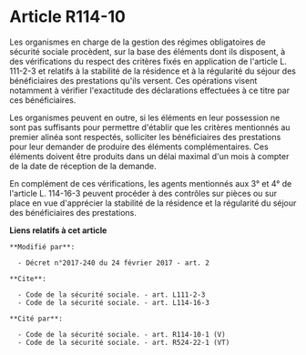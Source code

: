 # Article R114-10

Les organismes en charge de la gestion des régimes obligatoires de sécurité sociale procèdent, sur la base des éléments dont
ils disposent, à des vérifications du respect des critères fixés en application de l'article L. 111-2-3 et relatifs à la
stabilité de la résidence et à la régularité du séjour des bénéficiaires des prestations qu'ils versent. Ces opérations
visent notamment à vérifier l'exactitude des déclarations effectuées à ce titre par ces bénéficiaires. 

Les organismes peuvent en outre, si les éléments en leur possession ne sont pas suffisants pour permettre d'établir que les
critères mentionnés au premier alinéa sont respectés, solliciter les bénéficiaires des prestations pour leur demander de
produire des éléments complémentaires. Ces éléments doivent être produits dans un délai maximal d'un mois à compter de la
date de réception de la demande. 

En complément de ces vérifications, les agents mentionnés aux 3° et 4° de l'article L. 114-16-3 peuvent procéder à des
contrôles sur pièces ou sur place en vue d'apprécier la stabilité de la résidence et la régularité du séjour des
bénéficiaires des prestations.

**Liens relatifs à cet article**

	**Modifié par**:

	  - Décret n°2017-240 du 24 février 2017 - art. 2

	**Cite**:

	  - Code de la sécurité sociale. - art. L111-2-3
	  - Code de la sécurité sociale. - art. L114-16-3

	**Cité par**:

	  - Code de la sécurité sociale. - art. R114-10-1 (V)
	  - Code de la sécurité sociale. - art. R524-22-1 (VT)
